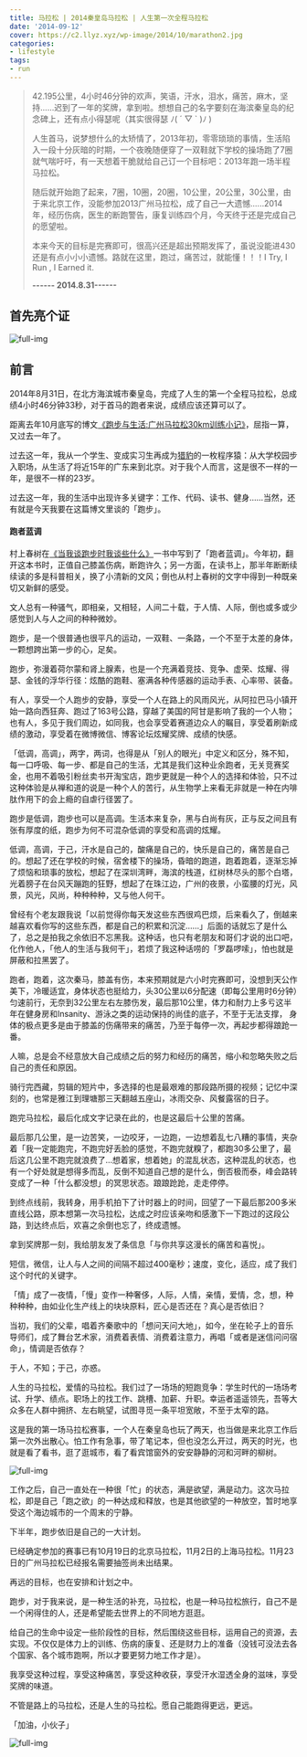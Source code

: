 ```yaml
---
title: 马拉松 | 2014秦皇岛马拉松 | 人生第一次全程马拉松
date: '2014-09-12'
cover: https://c2.llyz.xyz/wp-image/2014/10/marathon2.jpg
categories:
- lifestyle
tags:
- run
---
```


> 42.195公里，4小时46分钟的欢声，笑语，汗水，泪水，痛苦，麻木，坚持......迟到了一年的奖牌，拿到啦。想想自己的名字要刻在海滨秦皇岛的纪念碑上，还有点小得瑟呢（其实很得瑟 ﾉ( ´ ▽ \` )ﾉ )
>
> 人生首马，说梦想什么的太矫情了，2013年初，零零琐琐的事情，生活陷入一段十分灰暗的时期，一个夜晚随便穿了一双鞋就下学校的操场跑了7圈就气喘吁吁，有一天想着干脆就给自己订一个目标吧：2013年跑一场半程马拉松。
>
> 随后就开始跑了起来，7圈，10圈，20圈，10公里，20公里，30公里，由于来北京工作，没能参加2013广州马拉松，成了自己一大遗憾......2014年，经历伤病，医生的断跑警告，康复训练四个月，今天终于还是完成自己的愿望啦。
>
> 本来今天的目标是完赛即可，很高兴还是超出预期发挥了，虽说没能进430还是有点小小小遗憾。路就在这里，跑过，痛苦过，就能懂！！！I Try, I Run , I Earned it.
>
> **\------ 2014.8.31------**

## 首先亮个证

![full-img](https://c2.llyz.xyz/wp-image/2014/10/2014qinhuangdao.png)

## 前言

2014年8月31日，在北方海滨城市秦皇岛，完成了人生的第一个全程马拉松，总成绩4小时46分钟33秒，对于首马的跑者来说，成绩应该还算可以了。

距离去年10月底写的博文[《跑步与生活:广州马拉松30km训练小记》](https://luolei.org/guangzhou-marathon-30km-run/)，屈指一算，又过去一年了。

过去这一年，我从一个学生、变成实习生再成为[猎豹](https://www.cmcm.com)的一枚程序猿：从大学校园步入职场，从生活了将近15年的广东来到北京。对于我个人而言，这是很不一样的一年，是很不一样的23岁。

过去这一年，我的生活中出现许多关键字：工作、代码、读书、健身……当然，还有就是今天我要在这篇博文里谈的「跑步」。

#### 跑者蓝调

村上春树在[《当我谈跑步时我谈些什么》](https://book.douban.com/subject/3369600/)一书中写到了「跑者蓝调」。今年初，翻开这本书时，正值自己膝盖伤病，断跑许久；另一方面，在读书上，那半年断断续续读的多是科普相关，换了小清新的文风；倒也从村上春树的文字中得到一种既亲切又新鲜的感受。

文人总有一种骚气，即相亲，又相轻，人间二十载，于人情、人际，倒也或多或少感觉到人与人之间的种种微妙。

跑步，是一个很普通也很平凡的运动，一双鞋、一条路，一个不至于太差的身体，一颗想跨出第一步的心，足矣。

跑步，弥漫着荷尔蒙和肾上腺素，也是一个充满着竞技、竞争、虚荣、炫耀、得瑟、金钱的浮华行径：炫酷的跑鞋、塞满各种传感器的运动手表、心率带、装备。

有人，享受一个人跑步的安静，享受一个人在路上的风雨风光，从阿拉巴马小镇开始一路向西狂奔、跑过了163号公路，穿越了美国的阿甘是影响了我的一个人物；也有人，多见于我们周边，如同我，也会享受着赛道边众人的瞩目，享受着刷新成绩的激动，享受着在微博微信、博客论坛炫耀奖牌、成绩的快感。

「低调，高调」，两字，两词，也得是从「别人的眼光」中定义和区分，殊不知，每一口呼吸、每一步、都是自己的生活，尤其是我们这种业余跑者，无关竞赛奖金，也用不着吸引粉丝卖书开淘宝店，跑步更就是一种个人的选择和体验，只不过这种体验是从禅和道的说是一种个人的苦行，从生物学上来看无非就是一种在内啡肽作用下的会上瘾的自虐行径罢了。

跑步是低调，跑步也可以是高调。生活本来复杂，黑与白尚有灰，正与反之间且有张有厚度的纸，跑步为何不可混杂低调的享受和高调的炫耀。

低调，高调，于己，汗水是自己的，酸痛是自己的，快乐是自己的，痛苦是自己的。想起了还在学校的时候，宿舍楼下的操场，昏暗的跑道，跑着跑着，逐渐忘掉了烦恼和琐事的放松，想起了在深圳湾畔，海滨的栈道，红树林尽头的那个白塔，光着膀子在台风天蹦跑的狂野，想起了在珠江边，广州的夜景，小蛮腰的灯光，风景，风光，风尚，种种种种，又与他人何干。

曾经有个老友跟我说「以前觉得你每天发这些东西很鸡巴烦，后来看久了，倒越来越喜欢看你写的这些东西，都是自己的积累和沉淀……」后面的话就忘了是什么了，总之是拍我之余依旧不忘黑我。这种话，也只有老朋友和哥们才说的出口吧，化作他人，「他人的生活与我何干」，若烦了我这种话唠的「罗磊啰嗦」，怕也就是屏蔽和拉黑罢了。

跑者，跑着，这次秦马，膝盖有伤，本来预期就是六小时完赛即可，没想到天公作美下，冷暖适宜，身体状态也挺给力，头30公里以6分配速（即每公里用时6分钟）匀速前行，无奈到32公里左右左膝伤发，最后那10公里，体力和耐力上多亏这半年在健身房和Insanity、游泳之类的运动保持的尚佳的底子，不至于无法支撑， 身体的极点更多是由于膝盖的伤痛带来的痛苦，乃至于每停一次，再起步都得踉跄一番。

人嘛，总是会不经意放大自己成绩之后的努力和经历的痛苦，缩小和忽略失败之后自己的责任和原因。

骑行完西藏，剪辑的短片中，多选择的也是最艰难的那段路所摄的视频；记忆中深刻的，也常是雅江到理塘那三天翻越五座山，冰雨交杂、风餐露宿的日子。

跑完马拉松，最后化成文字记录在此的，也是这最后十公里的苦痛。

最后那几公里，是一边苦笑，一边咬牙，一边跑，一边想着乱七八糟的事情，夹杂着「我一定能跑完，不跑完好丢脸的感觉，不跑完就糗了，都跑30多公里了，最后这几公里不跑完就浪费了…想着家，想着她」的混乱状态，这种混乱的状态，也有一个好处就是想得多而乱，反倒不知道自己想的是什么，倒否极而泰，峰会路转变成了一种「什么都没想」的冥思状态。踉踉跄跄，走走停停。

到终点线前，我转身，用手机拍下了计时器上的时间，回望了一下最后那200多米直线公路，原本想第一次马拉松，达成之时应该亲吻和感激下一下跑过的这段公路，到达终点后，欢喜之余倒也忘了，终成遗憾。

拿到奖牌那一刻，我给朋友发了条信息「与你共享这漫长的痛苦和喜悦」。

短信，微信，让人与人之间的间隔不超过400毫秒；速度，变化，适应，成了我们这个时代的关键字。

「情」成了一夜情，「慢」变作一种奢侈，人际，人情，亲情，爱情，念，想，种种种种，由如业化生产线上的块块原料，匠心是否还在？真心是否依旧？

当初，我们的父辈，唱着齐秦歌中的「想问天问大地」，如今，坐在轮子上的音乐导师们，成了舞台艺术家，消费着表情、消费着注意力，再唱「或者是迷信问问宿命」，情调是否依存？

于人，不知；于己，亦惑。

人生的马拉松，爱情的马拉松。我们过了一场场的短跑竞争：学生时代的一场场考试、升学、绩点。职场上的找工作、跳槽、加薪、升职。幸运者遥遥领先，吾等大众多在人群中拥挤、左右眺望，试图寻觅一条平坦宽敞，不至于太窄的路。

这是我的第一场马拉松赛事，一个人在秦皇岛也玩了两天，也当做是来北京工作后第一次外出散心。怕工作有急事，带了笔记本，但也没怎么开过，两天的时光，也就是看了看书，逛了逛城市，看了看宾馆窗外的安安静静的河和河畔的柳树。

![full-img](https://c2.llyz.xyz/wp-image/2014/10/marathon4.jpg)

工作之后，自己一直处在一种很「忙」的状态，满是欲望，满是动力。这次马拉松，即是自己「跑之欲」的一种达成和释放，也是其他欲望的一种放空，暂时地享受这个海边城市的一个周末的宁静。

下半年，跑步依旧是自己的一大计划。

已经确定参加的赛事已有10月19日的北京马拉松，11月2日的上海马拉松。11月23日的广州马拉松已经报名需要抽签尚未出结果。

再远的目标，也在安排和计划之中。

跑步，对于我来说，是一种生活的补充，马拉松，也是一种马拉松旅行，自己不是一个闲得住的人，还是希望能去世界上的不同地方逛逛。

给自己的生命中设定一些阶段性的目标，然后围绕这些目标，运用自己的资源，去实现。不仅仅是体力上的训练、伤病的康复、还是财力上的准备（没钱可没法去各个国家、各个城市跑啊，所以才要更努力地工作才是）。

我享受这种过程，享受这种痛苦，享受这种收获，享受汗水湿透全身的滋味，享受奖牌的味道。

不管是路上的马拉松，还是人生的马拉松。愿自己能跑得更远，更远。

「加油，小伙子」

![full-img](https://c2.llyz.xyz/wp-image/2014/10/marathon2.jpg)
